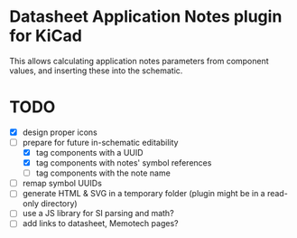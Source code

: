 # Datasheet Application Notes plugin for KiCad

This allows calculating application notes parameters from component values, and inserting these into the schematic.

# TODO

- [x] design proper icons
- [ ] prepare for future in-schematic editability
  - [x] tag components with a UUID
  - [x] tag components with notes' symbol references
  - [ ] tag components with the note name
- [ ] remap symbol UUIDs
- [ ] generate HTML & SVG in a temporary folder (plugin might be in a read-only directory)
- [ ] use a JS library for SI parsing and math?
- [ ] add links to datasheet, Memotech pages?
